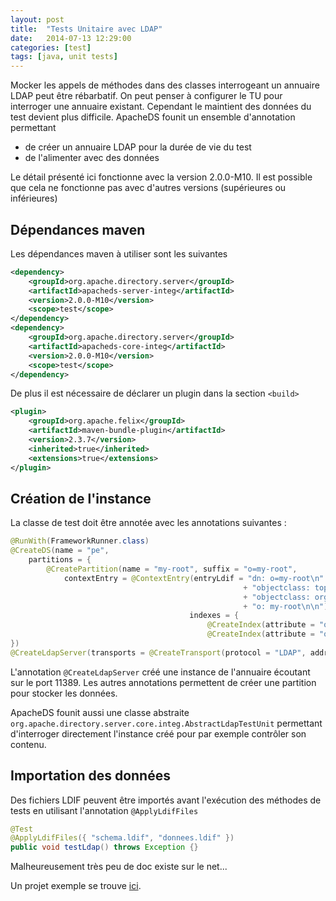 ```yaml
---
layout: post
title:  "Tests Unitaire avec LDAP"
date:   2014-07-13 12:29:00
categories: [test]
tags: [java, unit tests]
---
```


Mocker les appels de méthodes dans des classes interrogeant un annuaire LDAP peut être rébarbatif. On peut penser à configurer le TU pour interroger une annuaire existant. Cependant le maintient des données du test devient plus difficile.
ApacheDS founit un ensemble d'annotation permettant
- de créer un annuaire LDAP pour la durée de vie du test 
- de l'alimenter avec des données

Le détail présenté ici fonctionne avec la version 2.0.0-M10. Il est possible que cela ne fonctionne pas avec d'autres versions (supérieures ou inférieures)

## Dépendances maven

Les dépendances maven à utiliser sont les suivantes

```xml
<dependency>
	<groupId>org.apache.directory.server</groupId>
	<artifactId>apacheds-server-integ</artifactId>
	<version>2.0.0-M10</version>
	<scope>test</scope>
</dependency>
<dependency>
	<groupId>org.apache.directory.server</groupId>
	<artifactId>apacheds-core-integ</artifactId>
	<version>2.0.0-M10</version>
	<scope>test</scope>
</dependency>
```

De plus il est nécessaire de déclarer un plugin dans la section ``<build>``

```xml
<plugin>
	<groupId>org.apache.felix</groupId>
	<artifactId>maven-bundle-plugin</artifactId>
	<version>2.3.7</version>
	<inherited>true</inherited>
	<extensions>true</extensions>
</plugin>
```

## Création de l'instance

La classe de test doit être annotée avec les annotations suivantes :

```java
@RunWith(FrameworkRunner.class)
@CreateDS(name = "pe", 
	partitions = { 
		@CreatePartition(name = "my-root", suffix = "o=my-root", 
			contextEntry = @ContextEntry(entryLdif = "dn: o=my-root\n"
													+ "objectclass: top\n"
													+ "objectclass: organization\n"
													+ "o: my-root\n\n"), 
										indexes = {
											@CreateIndex(attribute = "objectclass"), @CreateIndex(attribute = "o"),
											@CreateIndex(attribute = "ou") })
})
@CreateLdapServer(transports = @CreateTransport(protocol = "LDAP", address = "localhost", port = 11389))
```

L'annotation ``@CreateLdapServer`` créé une instance de l'annuaire écoutant sur le port 11389.
Les autres annotations permettent de créer une partition pour stocker les données.

ApacheDS founit aussi une classe abstraite ``org.apache.directory.server.core.integ.AbstractLdapTestUnit`` permettant d'interroger directement l'instance créé pour par exemple contrôler son contenu.

## Importation des données

Des fichiers LDIF peuvent être importés avant l'exécution des méthodes de tests en utilisant l'annotation ``@ApplyLdifFiles``

```java
@Test
@ApplyLdifFiles({ "schema.ldif", "donnees.ldif" })
public void testLdap() throws Exception {}
```

Malheureusement très peu de doc existe sur le net... 

Un projet exemple se trouve [ici](https://github.com/jgiovaresco/howto-apacheds).